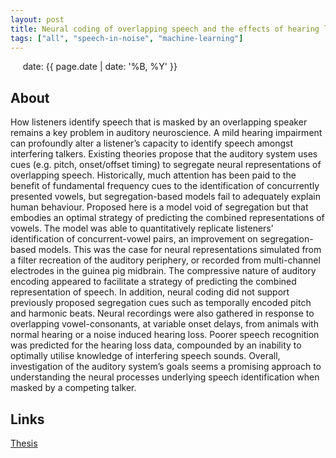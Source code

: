 ```yaml
---
layout: post
title: Neural coding of overlapping speech and the effects of hearing loss
tags: ["all", "speech-in-noise", "machine-learning"]
---
```

&nbsp;&nbsp;&nbsp;&nbsp; date: {{ page.date | date: '%B, %Y' }}
<!--more-->

## About
How listeners identify speech that is masked by an overlapping speaker remains a key problem in auditory neuroscience. A mild hearing impairment can profoundly alter a listener’s capacity to identify speech amongst interfering talkers. Existing theories propose that the auditory system uses cues (e.g. pitch, onset/offset timing) to segregate neural representations of overlapping speech. Historically, much attention has been paid to the benefit of fundamental frequency cues to the identification of concurrently presented vowels, but segregation-based models fail to adequately explain human behaviour. Proposed here is a model void of segregation but that embodies an optimal strategy of predicting the combined representations of vowels. The model was able to quantitatively replicate listeners’ identification of concurrent-vowel pairs, an improvement on segregation-based models. This was the case for neural representations simulated from a filter recreation of the auditory periphery, or recorded from multi-channel electrodes in the guinea pig midbrain. The compressive nature of auditory encoding appeared to facilitate a strategy of predicting the combined representation of speech. In addition, neural coding did not support previously proposed segregation cues such as temporally encoded pitch and harmonic beats. Neural recordings were also gathered in response to overlapping vowel-consonants, at variable onset delays, from animals with normal hearing or a noise induced hearing loss. Poorer speech recognition was predicted for the hearing loss data, compounded by an inability to optimally utilise knowledge of interfering speech sounds. Overall, investigation of the auditory system’s goals seems a promising approach to understanding the neural processes underlying speech identification when masked by a competing talker.

## Links
[Thesis](http://eprints.nottingham.ac.uk/59942/)
